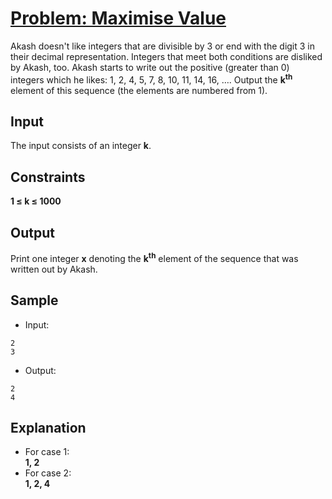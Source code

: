 # [Problem: Maximise Value](https://my.newtonschool.co/playground/code/v7eh8byp28rk)

Akash doesn't like integers that are divisible by 3 or end with the digit 3 in their decimal representation. Integers that meet both conditions are disliked by Akash, too. Akash starts to write out the positive (greater than 0) integers which he likes: 1, 2, 4, 5, 7, 8, 10, 11, 14, 16, …. Output the **k<sup>th</sup>** element of this sequence (the elements are numbered from 1).

## Input

 The input consists of an integer **k**.

## Constraints

**1 ≤ k ≤ 1000**

## Output

Print one integer **x** denoting the **k<sup>th</sup>** element of the sequence that was written out by Akash.

## Sample

- Input:
```
2
3
```

- Output:
```
2
4
```

## Explanation

- For case 1: <br> **1, 2** <br>
- For case 2: <br> **1, 2, 4**
